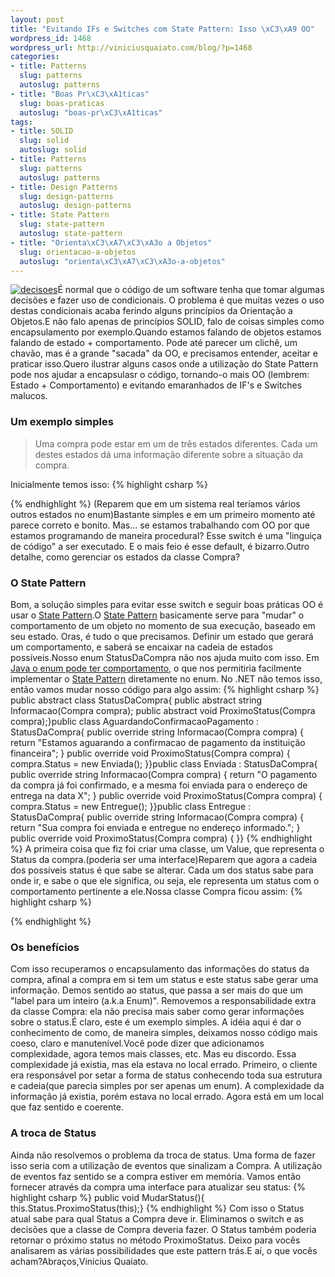 ```yaml
--- 
layout: post
title: "Evitando IFs e Switches com State Pattern: Isso \xC3\xA9 OO"
wordpress_id: 1468
wordpress_url: http://viniciusquaiato.com/blog/?p=1468
categories: 
- title: Patterns
  slug: patterns
  autoslug: patterns
- title: "Boas Pr\xC3\xA1ticas"
  slug: boas-praticas
  autoslug: "boas-pr\xC3\xA1ticas"
tags: 
- title: SOLID
  slug: solid
  autoslug: solid
- title: Patterns
  slug: patterns
  autoslug: patterns
- title: Design Patterns
  slug: design-patterns
  autoslug: design-patterns
- title: State Pattern
  slug: state-pattern
  autoslug: state-pattern
- title: "Orienta\xC3\xA7\xC3\xA3o a Objetos"
  slug: orientacao-a-objetos
  autoslug: "orienta\xC3\xA7\xC3\xA3o-a-objetos"
---
```

[![](http://viniciusquaiato.com/blog/wp-content/uploads/2010/08/decisoes-150x150.jpg "decisoes")](http://viniciusquaiato.com/blog/wp-content/uploads/2010/08/decisoes.jpg)É normal que o código de um software tenha que tomar algumas decisões e fazer uso de condicionais. O problema é que muitas vezes o uso destas condicionais acaba ferindo alguns princípios da Orientação a Objetos.E não falo apenas de princípios SOLID, falo de coisas simples como encapsulamento por exemplo.Quando estamos falando de objetos estamos falando de estado + comportamento. Pode até parecer um clichê, um chavão, mas é a grande "sacada" da OO, e precisamos entender, aceitar e praticar isso.Quero ilustrar alguns casos onde a utilização do State Pattern pode nos ajudar a encapsulasr o código, tornando-o mais OO (lembrem: Estado + Comportamento) e evitando emaranhados de IF's e Switches malucos.

### Um exemplo simples
<blockquote>Uma compra pode estar em um de três estados diferentes. Cada um destes estados dá uma informação diferente sobre a situação da compra.</blockquote>Inicialmente temos isso:
{% highlight csharp %}

{% endhighlight %}
(Reparem que em um sistema real teríamos vários outros estados no enum)Bastante simples e em um primeiro momento até parece correto e bonito. Mas... se estamos trabalhando com OO por que estamos programando de maneira procedural? Esse switch é uma "linguiça de código" a ser executado. E o mais feio é esse default, é bizarro.Outro detalhe, como gerenciar os estados da classe Compra?

### O State Pattern
Bom, a solução simples para evitar esse switch e seguir boas práticas OO é usar o [State Pattern](http://en.wikipedia.org/wiki/State_pattern).O [State Pattern](http://en.wikipedia.org/wiki/State_pattern) basicamente serve para "mudar" o comportamento de um objeto no momento de sua execução, baseado em seu estado. Oras, é tudo o que precisamos. Definir um estado que gerará um comportamento, e saberá se encaixar na cadeia de estados possíveis.Nosso enum StatusDaCompra não nos ajuda muito com isso. Em [Java o enum pode ter comportamento](http://download.oracle.com/javase/tutorial/java/javaOO/enum.html), o que nos permitiria facilmente implementar o [State Pattern](http://www.dofactory.com/Patterns/PatternState.aspx#_self2) diretamente no enum. No .NET não temos isso, então vamos mudar nosso código para algo assim:
{% highlight csharp %}
public abstract class StatusDaCompra{    public abstract string Informacao(Compra compra);    public abstract void ProximoStatus(Compra compra);}public class AguardandoConfirmacaoPagamento : StatusDaCompra{    public override string Informacao(Compra compra)    {        return "Estamos aguarando a confirmacao de pagamento da instituição financeira";    }    public override void ProximoStatus(Compra compra)    {        compra.Status = new Enviada();    }}public class Enviada : StatusDaCompra{    public override string Informacao(Compra compra)    {        return "O pagamento da compra já foi confirmado, e a mesma foi enviada para o endereço de entrega na data X";    }    public override void ProximoStatus(Compra compra)    {        compra.Status = new Entregue();    }}public class Entregue : StatusDaCompra{    public override string Informacao(Compra compra)    {        return "Sua compra foi enviada e entregue no endereço informado.";    }    public override void ProximoStatus(Compra compra)    {    }}
{% endhighlight %}
A primeira coisa que fiz foi criar uma classe, um Value, que representa o Status da compra.(poderia ser uma interface)Reparem que agora a cadeia dos possíveis status é que sabe se alterar. Cada um dos status sabe para onde ir, e sabe o que ele significa, ou seja, ele representa um status com o comportamento pertinente a ele.Nossa classe Compra ficou assim:
{% highlight csharp %}

{% endhighlight %}


### Os benefícios
Com isso recuperamos o encapsulamento das informações do status da compra, afinal a compra em si tem um status e este status sabe gerar uma informação. Demos sentido ao status, que passa a ser mais do que um "label para um inteiro (a.k.a Enum)". Removemos a responsabilidade extra da classe Compra: ela não precisa mais saber como gerar informações sobre o status.É claro, este é um exemplo simples. A idéia aqui é dar o conhecimento de como, de maneira simples, deixamos nosso código mais coeso, claro e manutenível.Você pode dizer que adicionamos complexidade, agora temos mais classes, etc. Mas eu discordo. Essa complexidade já existia, mas ela estava no local errado. Primeiro, o cliente era responsável por setar a forma de status conhecendo toda sua estrutura e cadeia(que parecia simples por ser apenas um enum). A complexidade da informação já existia, porém estava no local errado. Agora está em um local que faz sentido e coerente.

### A troca de Status
Ainda não resolvemos o problema da troca de status. Uma forma de fazer isso seria com a utilização de eventos que sinalizam a Compra. A utilização de eventos faz sentido se a compra estiver em memória. Vamos então fornecer através da compra uma interface para atualizar seu status:
{% highlight csharp %}
public void MudarStatus(){    this.Status.ProximoStatus(this);}
{% endhighlight %}
Com isso o Status atual sabe para qual Status a Compra deve ir. Eliminamos o switch e as decisões que a classe de Compra deveria fazer. O Status também poderia retornar o próximo status no método ProximoStatus. Deixo para vocês analisarem as várias possibilidades que este pattern trás.E aí, o que vocês acham?Abraços,Vinicius Quaiato.
